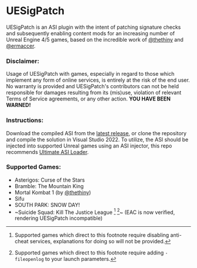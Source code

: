 # UESigPatch
UESigPatch is an ASI plugin with the intent of patching signature checks and subsequently enabling content mods for an increasing number of Unreal Engine 4/5 games, based on the incredible work of [@thethiny](https://github.com/thethiny) and [@ermaccer](https://github.com/ermaccer).

### Disclaimer:
Usage of UESigPatch with games, especially in regard to those which implement any form of online services, is entirely at the risk of the end user. No warranty is provided and UESigPatch's contributors can not be held responsible for damages resulting from its (mis)use, violation of relevant Terms of Service agreements, or any other action. **YOU HAVE BEEN WARNED!**

### Instructions:
Download the compiled ASI from the [latest release](https://github.com/Irastris/UESigPatch/releases/latest), or clone the repository and compile the solution in Visual Studio 2022. To utilize, the ASI should be injected into supported Unreal games using an ASI injector, this repo recommends [Ultimate ASI Loader](https://github.com/ThirteenAG/Ultimate-ASI-Loader).

### Supported Games:
 - Asterigos: Curse of the Stars
 - Bramble: The Mountain King
 - Mortal Kombat 1 (by [@thethiny](https://github.com/thethiny))
 - Sifu
 - SOUTH PARK: SNOW DAY!
 - ~Suicide Squad: Kill The Justice League [^1] [^2]~ (EAC is now verified, rendering UESigPatch incompatible)

[^1]: Supported games which direct to this footnote require disabling anti-cheat services, explanations for doing so will not be provided.
[^2]: Supported games which direct to this footnote require adding `-fileopenlog` to your launch parameters.
